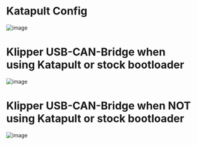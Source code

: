 # Katapult Config

![image](https://user-images.githubusercontent.com/124253477/235831073-92c31a1a-d252-4deb-9f94-e4f2e755881d.png)

# Klipper USB-CAN-Bridge when using Katapult or stock bootloader

![image](https://user-images.githubusercontent.com/124253477/235831140-66b78a6f-5f3b-403b-9383-037caf9b1eee.png)

# Klipper USB-CAN-Bridge when **NOT** using Katapult or stock bootloader

![image](https://user-images.githubusercontent.com/124253477/235831161-232e2e0c-bf09-4101-9f93-10061dbb5260.png)
